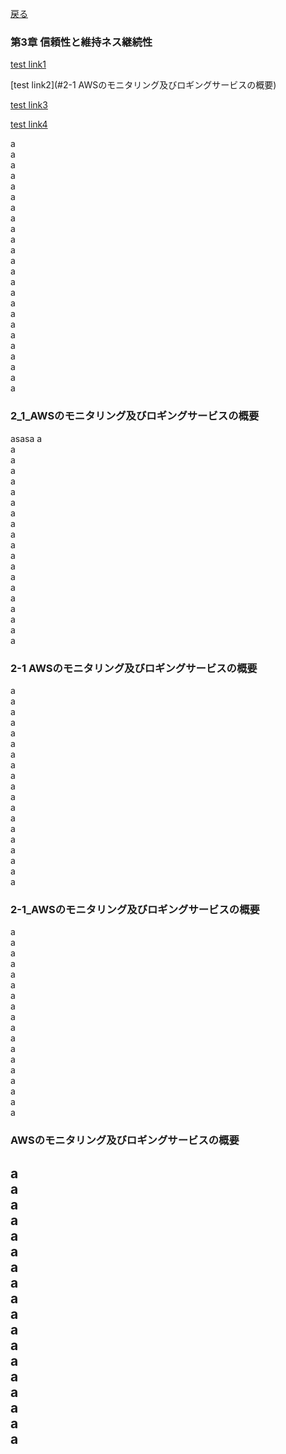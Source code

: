 [戻る](../README.md)
### 第3章 信頼性と維持ネス継続性

[test link1](#2_1_AWSのモニタリング及びロギングサービスの概要)

[test link2](#2-1 AWSのモニタリング及びロギングサービスの概要)

[test link3](#2-1_AWSのモニタリング及びロギングサービスの概要)


[test link4](#AWSのモニタリング及びロギングサービスの概要)


a  
a  
a  
a  
a  
a  
a  
a  
a  
a  
a  
a  
a  
a  
a  
a  
a  
a  
a  
a  
a  
a  
a  
a  
### 2_1_AWSのモニタリング及びロギングサービスの概要
asasa
a  
a  
a  
a  
a  
a  
a  
a  
a  
a  
a  
a  
a  
a  
a  
a  
a  
a  
a  
a  

### 2-1 AWSのモニタリング及びロギングサービスの概要

a  
a  
a  
a  
a  
a  
a  
a  
a  
a  
a  
a  
a  
a  
a  
a  
a  
a  
a  
### 2-1_AWSのモニタリング及びロギングサービスの概要
a  
a  
a  
a  
a  
a  
a  
a  
a  
a  
a  
a  
a  
a  
a  
a  
a  
a  

### AWSのモニタリング及びロギングサービスの概要
a  
a  
a  
a  
a  
a  
a  
a  
a  
a  
a  
a  
a  
a  
a  
a  
a  
a  
-----